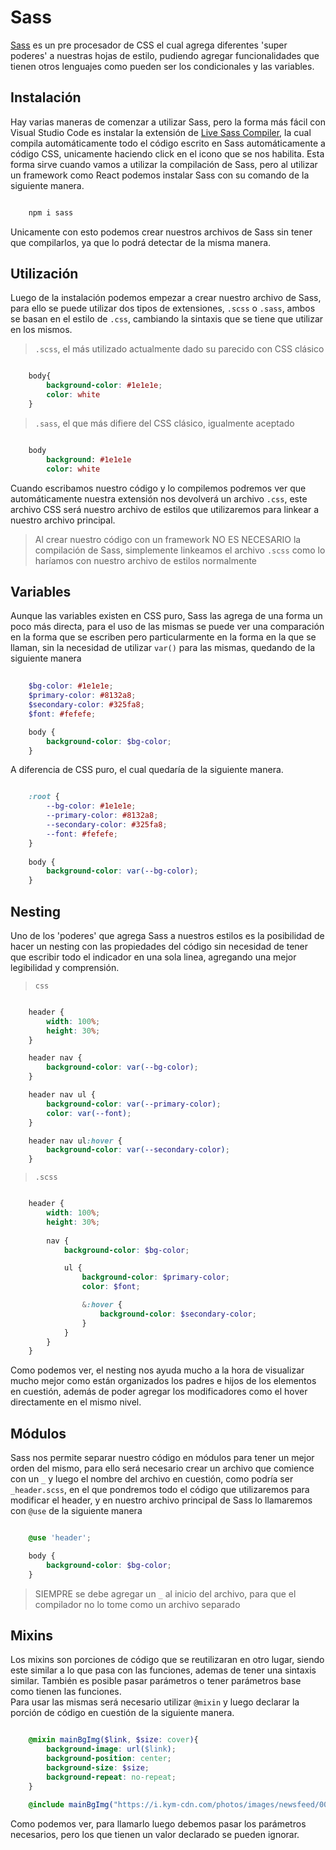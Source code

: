 # Sass

[Sass](https://sass-lang.com/) es un pre procesador de CSS el cual agrega diferentes 'super poderes' a nuestras hojas de estilo, pudiendo agregar funcionalidades que tienen otros lenguajes como pueden ser los condicionales y las variables.

## Instalación

Hay varias maneras de comenzar a utilizar Sass, pero la forma más fácil con Visual Studio Code es instalar la extensión de [Live Sass Compiler](https://marketplace.visualstudio.com/items?itemName=glenn2223.live-sass), la cual compila automáticamente todo el código escrito en Sass automáticamente a código CSS, unicamente haciendo click en el icono que se nos habilita.
Esta forma sirve cuando vamos a utilizar la compilación de Sass, pero al utilizar un framework como React podemos instalar Sass con su comando de la siguiente manera.

```cmd

    npm i sass

```

Unicamente con esto podemos crear nuestros archivos de Sass sin tener que compilarlos, ya que lo podrá detectar de la misma manera.

## Utilización

Luego de la instalación podemos empezar a crear nuestro archivo de Sass, para ello se puede utilizar dos tipos de extensiones, `.scss` o `.sass`, ambos se basan en el estilo de `.css`, cambiando la sintaxis que se tiene que utilizar en los mismos.

> `.scss`, el más utilizado actualmente dado su parecido con CSS clásico

```scss

    body{
        background-color: #1e1e1e;
        color: white
    }

```

> `.sass`, el que más difiere del CSS clásico, igualmente aceptado

```sass

    body
        background: #1e1e1e
        color: white

```

Cuando escribamos nuestro código y lo compilemos podremos ver que automáticamente nuestra extensión nos devolverá un archivo `.css`, este archivo CSS será nuestro archivo de estilos que utilizaremos para linkear a nuestro archivo principal.

> Al crear nuestro código con un framework NO ES NECESARIO la compilación de Sass, simplemente linkeamos el archivo `.scss` como lo haríamos con nuestro archivo de estilos normalmente

## Variables

Aunque las variables existen en CSS puro, Sass las agrega de una forma un poco más directa, para el uso de las mismas se puede ver una comparación en la forma que se escriben pero particularmente en la forma en la que se llaman, sin la necesidad de utilizar `var()` para las mismas, quedando de la siguiente manera

```scss
    
    $bg-color: #1e1e1e;
    $primary-color: #8132a8;
    $secondary-color: #325fa8;
    $font: #fefefe;

    body {
        background-color: $bg-color;
    }

```

A diferencia de CSS puro, el cual quedaría de la siguiente manera.

```css

    :root {
        --bg-color: #1e1e1e;
        --primary-color: #8132a8;
        --secondary-color: #325fa8;
        --font: #fefefe;
    }
    
    body {
        background-color: var(--bg-color);
    }

```

## Nesting

Uno de los 'poderes' que agrega Sass a nuestros estilos es la posibilidad de hacer un nesting con las propiedades del código sin necesidad de tener que escribir todo el indicador en una sola linea, agregando una mejor legibilidad y comprensión.

> `css`

```css

    header {
        width: 100%;
        height: 30%;
    }

    header nav {
        background-color: var(--bg-color);
    }

    header nav ul {
        background-color: var(--primary-color);
        color: var(--font);
    }

    header nav ul:hover {
        background-color: var(--secondary-color);
    }

```

> `.scss`

```scss

    header {
        width: 100%;
        height: 30%;
        
        nav {
            background-color: $bg-color;

            ul {
                background-color: $primary-color;
                color: $font;

                &:hover {
                    background-color: $secondary-color;
                }
            }
        }
    }

```

Como podemos ver, el nesting nos ayuda mucho a la hora de visualizar mucho mejor como están organizados los padres e hijos de los elementos en cuestión, además de poder agregar los modificadores como el hover directamente en el mismo nivel.

## Módulos

Sass nos permite separar nuestro código en módulos para tener un mejor orden del mismo, para ello será necesario crear un archivo que comience con un `_` y luego el nombre del archivo en cuestión, como podría ser `_header.scss`, en el que pondremos todo el código que utilizaremos para modificar el header, y en nuestro archivo principal de Sass lo llamaremos con `@use` de la siguiente manera

```scss

    @use 'header';

    body {
        background-color: $bg-color;
    }

```

> SIEMPRE se debe agregar un `_` al inicio del archivo, para que el compilador no lo tome como un archivo separado

## Mixins

Los mixins son porciones de código que se reutilizaran en otro lugar, siendo este similar a lo que pasa con las funciones, ademas de tener una sintaxis similar. También es posible pasar parámetros o tener parámetros base como tienen las funciones.  
Para usar las mismas será necesario utilizar `@mixin` y luego declarar la porción de código en cuestión de la siguiente manera.

```scss

    @mixin mainBgImg($link, $size: cover){
        background-image: url($link);
        background-position: center;
        background-size: $size;
        background-repeat: no-repeat;
    }

    @include mainBgImg("https://i.kym-cdn.com/photos/images/newsfeed/001/584/180/0c2.jpg")

```

Como podemos ver, para llamarlo luego debemos pasar los parámetros necesarios, pero los que tienen un valor declarado se pueden ignorar.
